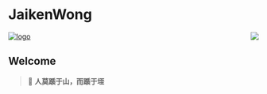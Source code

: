 # JaikenWong

<div>
    <p align="left">
        <a href="https://dunwu.github.io/" target="_blank" rel="noopener noreferrer">
            <img src="niubi.png" alt="logo" />
        </a>
        <a>
        <img align="right" src="https://github-readme-stats.vercel.app/api?username=JaikenWong&show_icons=true&icon_color=805AD5&text_color=718096&bg_color=ffffff&hide_title=true" />
        </a>
    </p>
</div>

## Welcome

> 🍵 **人莫踬于山，而踬于垤**

